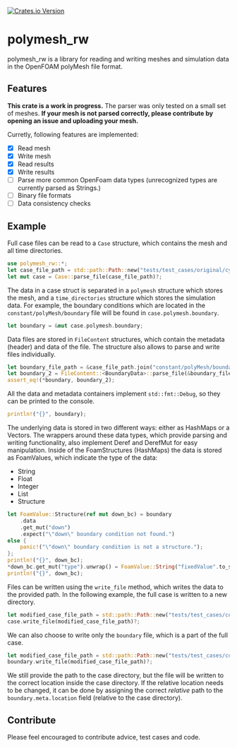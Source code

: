 [![Crates.io Version](https://img.shields.io/crates/v/polymesh_rw)](https://crates.io/crates/polymesh_rw)

# polymesh_rw

polymesh_rw is a library for reading and writing meshes and simulation data in the OpenFOAM polyMesh file format.

## Features

**This crate is a work in progress.** The parser was only tested on a small set of meshes. **If your mesh is not parsed correctly, please contribute by opening an issue and uploading your mesh.**

Curretly, following features are implemented:
- [x] Read mesh
- [x] Write mesh
- [x] Read results
- [x] Write results
- [ ] Parse more common OpenFoam data types (unrecognized types are currently parsed as Strings.)
- [ ] Binary file formats
- [ ] Data consistency checks

## Example

Full case files can be read to a ```Case``` structure, which contains the mesh and all time directories.
```rust
use polymesh_rw::*;
let case_file_path = std::path::Path::new("tests/test_cases/original/cylinder");
let mut case = Case::parse_file(case_file_path)?;
```
The data in a case struct is separated in a ```polymesh``` structure which stores the mesh, and a ```time_directories``` structure which stores the simulation data. For example, the boundary conditions which are located in the ```constant/polyMesh/boundary``` file will be found in ```case.polymesh.boundary```.
```rust
let boundary = &mut case.polymesh.boundary;
```
Data files are stored in ```FileContent``` structures, which contain the metadata (header) and data of the file. The structure also allows to parse and write files individually.
```rust
let boundary_file_path = &case_file_path.join("constant/polyMesh/boundary");
let boundary_2 = FileContent::<BoundaryData>::parse_file(&boundary_file_path)?;
assert_eq!(*boundary, boundary_2);
```
All the data and metadata containers implement ```std::fmt::Debug```, so they can be printed to the console.
```rust
println!("{}", boundary);
```
The underlying data is stored in two different ways: either as HashMaps or a Vectors. The wrappers around these data types, which provide parsing and writing functionality, also implement Deref and DerefMut for easy manipulation.
Inside of the FoamStructures (HashMaps) the data is stored as FoamValues, which indicate the type of the data:
- String
- Float
- Integer
- List
- Structure
```rust
let FoamValue::Structure(ref mut down_bc) = boundary
    .data
    .get_mut("down")
    .expect("\"down\" boundary condition not found.")
else {
    panic!("\"down\" boundary condition is not a structure.");
};
println!("{}", down_bc);
*down_bc.get_mut("type").unwrap() = FoamValue::String("fixedValue".to_string());
println!("{}", down_bc);
```
Files can be written using the ```write_file``` method, which writes the data to the provided path.
In the following example, the full case is written to a new directory.
```rust
let modified_case_file_path = std::path::Path::new("tests/test_cases/copy/cylinder");
case.write_file(modified_case_file_path)?;
```
We can also choose to write only the ```boundary``` file, which is a part of the full case.
```rust
let modified_case_file_path = std::path::Path::new("tests/test_cases/copy/cylinder");
boundary.write_file(modified_case_file_path)?;
```
We still provide the path to the case directory, but the file will be written to the correct location inside the case directory. If the relative location needs to be changed, it can be done by assigning the correct *relative* path to the ```boundary.meta.location``` field (relative to the case directory).

## Contribute

Please feel encouraged to contribute advice, test cases and code.